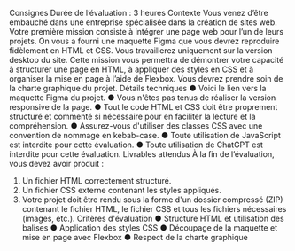 Consignes 
Durée de l’évaluation : 3 heures 
Contexte 
Vous venez dʼêtre embauché dans une entreprise spécialisée dans la création de sites 
web. Votre première mission consiste à intégrer une page web pour lʼun de leurs 
projets. On vous a fourni une maquette Figma que vous devrez reproduire fidèlement 
en HTML et CSS. Vous travaillerez uniquement sur la version desktop du site. 
Cette mission vous permettra de démontrer votre capacité à structurer une page en 
HTML, à appliquer des styles en CSS et à organiser la mise en page à lʼaide de 
Flexbox. Vous devrez prendre soin de la charte graphique du projet. 
Détails techniques 
●  Voici  le lien vers la maquette Figma  du projet. 
●  Vous n'êtes pas tenus de réaliser la version responsive de la page. 
●  Tout le code HTML et CSS doit être proprement structuré et commenté si 
nécessaire pour en faciliter la lecture et la compréhension. 
●  Assurez-vous d'utiliser des classes CSS avec une convention de nommage en 
kebab-case. 
●  Toute utilisation de JavaScript est interdite pour cette évaluation. 
●  Toute utilisation de ChatGPT est interdite pour cette évaluation. 
Livrables attendus 
À la fin de lʼévaluation, vous devez avoir produit : 
1.  Un fichier  HTML  correctement structuré. 
2.  Un fichier  CSS  externe contenant les styles appliqués. 
3.  Votre projet doit être rendu sous la forme d'un  dossier  compressé  ZIP 
contenant le fichier HTML, le fichier CSS et tous les fichiers nécessaires 
(images, etc.). 
Critères d'évaluation 
●  Structure HTML et utilisation des balises 
●  Application des styles CSS 
●  Découpage de la maquette et mise en page avec Flexbox 
●  Respect de la charte graphique 